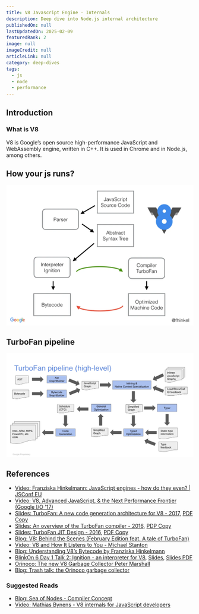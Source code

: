 ```yaml
---
title: V8 Javascript Engine - Internals
description: Deep dive into Node.js internal architecture
publishedOn: null
lastUpdatedOn: 2025-02-09
featuredRank: 2
image: null
imageCredit: null
articleLink: null
category: deep-dives
tags:
  - js
  - node
  - performance
---
```


## Introduction

### What is V8

V8 is Google’s open source high-performance JavaScript and WebAssembly engine, written in C++.
It is used in Chrome and in Node.js, among others.

## How your js runs?

![V8 Compiler pipeline from the blog Understanding V8’s Bytecode by Franziska Hinkelmann](./v8-flow.webp)

## TurboFan pipeline

![TurboFan Pipelines from "Overview of the TurboFan Compiler" Slides](./turbo-fan-pipeline.jpg)

## References

- [Video: Franziska Hinkelmann: JavaScript engines - how do they even? | JSConf EU](https://youtu.be/p-iiEDtpy6I?si=3pp_sdppQV49IDUe)
- [Video: V8, Advanced JavaScript, & the Next Performance Frontier (Google I/O '17)](https://youtu.be/EdFDJANJJLs?si=r53Gg3SqaGtsEQ-W)
- [Slides: TurboFan: A new code generation architecture for V8 - 2017](https://docs.google.com/presentation/d/1_eLlVzcj94_G4r9j9d_Lj5HRKFnq6jgpuPJtnmIBs88/edit#slide=id.p),
  [PDF Copy](https://github.com/sujeet-pro/learning-resources/blob/main/deep-dives/v8-internals/TurboFan_%20A%20new%20code%20generation%20architecture%20for%20V8.pdf)
- [Slides: An overview of the TurboFan compiler - 2016](https://docs.google.com/presentation/d/1H1lLsbclvzyOF3IUR05ZUaZcqDxo7_-8f4yJoxdMooU/edit#slide=id.p),
  [PDP Copy](https://github.com/sujeet-pro/learning-resources/blob/main/deep-dives/v8-internals/An%20overview%20of%20the%20TurboFan%20compiler.pdf)
- [Slides: TurboFan JIT Design - 2016](https://docs.google.com/presentation/d/1sOEF4MlF7LeO7uq-uThJSulJlTh--wgLeaVibsbb3tc/edit#slide=id.p),
  [PDF Copy](https://github.com/sujeet-pro/learning-resources/blob/main/deep-dives/v8-internals/TurboFan%20TechTalk%20presentation.pdf)
- [Blog: V8: Behind the Scenes (February Edition feat. A tale of TurboFan)](https://benediktmeurer.de/2017/03/01/v8-behind-the-scenes-february-edition/)
- [Video: V8 and How It Listens to You - Michael Stanton](https://youtu.be/u7zRSm8jzvA?si=hli9DbYLKS1uVjDb)
- [Blog: Understanding V8’s Bytecode by Franziska Hinkelmann](https://medium.com/dailyjs/understanding-v8s-bytecode-317d46c94775)
- [BlinkOn 6 Day 1 Talk 2: Ignition - an interpreter for V8](https://youtu.be/r5OWCtuKiAk?si=LYVeIJpVr2muOeKW),
  [Slides](https://docs.google.com/presentation/d/1OqjVqRhtwlKeKfvMdX6HaCIu9wpZsrzqpIVIwQSuiXQ/edit#slide=id.g1357e6d1a4_0_58),
  [Slides PDF](https://github.com/sujeet-pro/learning-resources/blob/main/deep-dives/v8-internals/Ignition_%20An%20Interpreter%20for%20V8%20%5BBlinkOn%5D.pdf)
- [Orinoco: The new V8 Garbage Collector Peter Marshall](https://youtu.be/Scxz6jVS4Ls?si=jDHDbZFF7EWxT05p)
- [Blog: Trash talk: the Orinoco garbage collector](https://v8.dev/blog/trash-talk)

### Suggested Reads

- [Blog: Sea of Nodes - Compiler Concept](https://darksi.de/d.sea-of-nodes/)
- [Video: Mathias Bynens - V8 internals for JavaScript developers](https://youtu.be/m9cTaYI95Zc?si=INnxoUiKDW-DJ1YD)
